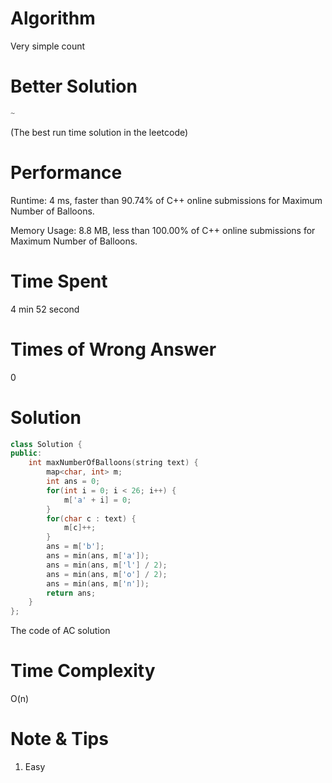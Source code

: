 # Algorithm

Very simple count

# Better Solution

```c++
~
```

(The best run time solution in the leetcode)

# Performance

Runtime: 4 ms, faster than 90.74% of C++ online submissions for Maximum Number of Balloons.

Memory Usage: 8.8 MB, less than 100.00% of C++ online submissions for Maximum Number of Balloons.

# Time Spent

4 min 52 second

# Times of Wrong Answer

0

# Solution

```c++
class Solution {
public:
    int maxNumberOfBalloons(string text) {
        map<char, int> m;
        int ans = 0;
        for(int i = 0; i < 26; i++) {
            m['a' + i] = 0;
        }
        for(char c : text) {
            m[c]++;
        }
        ans = m['b'];
        ans = min(ans, m['a']);
        ans = min(ans, m['l'] / 2);
        ans = min(ans, m['o'] / 2);
        ans = min(ans, m['n']);
        return ans;
    }
};
```

The code of AC solution

# Time Complexity

O(n)

# Note & Tips

1. Easy